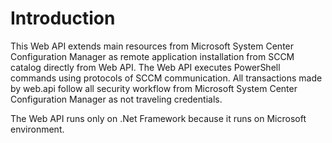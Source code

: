 # Introduction 
This Web API extends main resources from Microsoft System Center Configuration Manager as remote application installation from SCCM catalog directly from Web API.
The Web API executes PowerShell commands using protocols of SCCM communication.
All transactions made by web.api follow all security workflow from Microsoft System Center Configuration Manager as not traveling credentials.

The Web API runs only on .Net Framework because it runs on Microsoft environment.
